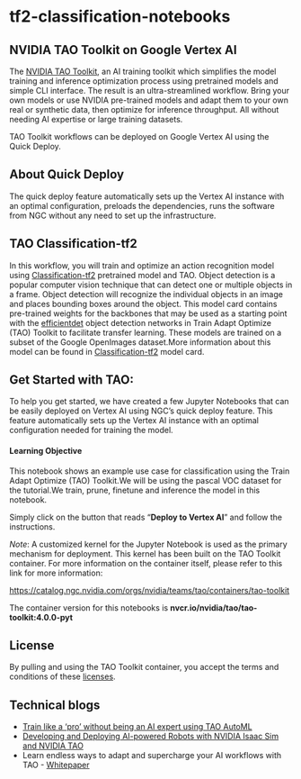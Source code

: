 # tf2-classification-notebooks


## NVIDIA TAO Toolkit on Google Vertex AI
The [NVIDIA TAO Toolkit](https://developer.nvidia.com/tao-toolkit), an AI training toolkit which simplifies the model training and inference optimization process using pretrained models and simple CLI interface. The result is an ultra-streamlined workflow. Bring your own models or use NVIDIA pre-trained models and adapt them to your own real or synthetic data, then optimize for inference throughput. All without needing AI expertise or large training datasets.

TAO Toolkit workflows can be deployed on Google Vertex AI using the Quick Deploy. 

## About Quick Deploy
The quick deploy feature automatically sets up the Vertex AI instance with an optimal configuration, preloads the dependencies, runs the software from NGC without any need to set up the infrastructure.

## TAO Classification-tf2
In this workflow, you will train and optimize an action recognition model using [Classification-tf2](https://catalog.ngc.nvidia.com/orgs/nvidia/teams/tao/models/pretrained_classification_tf2) pretrained model and TAO. 
Object detection is a popular computer vision technique that can detect one or multiple objects in a frame. Object detection will recognize the individual objects in an image and places bounding boxes around the object. This model card contains pre-trained weights for the backbones that may be used as a starting point with the [efficientdet](https://arxiv.org/pdf/1911.09070.pdf) object detection networks in Train Adapt Optimize (TAO) Toolkit to facilitate transfer learning. These models are trained on a subset of the Google OpenImages dataset.More information about this model can be found in [Classification-tf2](https://catalog.ngc.nvidia.com/orgs/nvidia/teams/tao/models/pretrained_classification_tf2) model card.

## Get Started with TAO:
To help you get started, we have created a few Jupyter Notebooks that can be easily deployed on Vertex AI using NGC’s quick deploy feature. This feature automatically sets up the Vertex AI instance with an optimal configuration needed for training the model.

#### Learning Objective
This notebook shows an example use case for classification using the Train Adapt Optimize (TAO) Toolkit.We will be using the pascal VOC dataset for the tutorial.We train, prune, finetune and inference the model in this notebook.

Simply click on the button that reads “**Deploy to Vertex AI**” and follow the instructions.

*Note*: A customized kernel for the Jupyter Notebook is used as the primary mechanism for deployment. This kernel has been built on the TAO Toolkit container. For more information on the container itself, please refer to this link for more information:

https://catalog.ngc.nvidia.com/orgs/nvidia/teams/tao/containers/tao-toolkit

The container version for this notebooks is **nvcr.io/nvidia/tao/tao-toolkit:4.0.0-pyt**

## License <a class="anchor" name="license"></a>

By pulling and using the TAO Toolkit container, you accept the terms and conditions of these [licenses](https://developer.nvidia.com/tao-toolkit-software-license-agreement).

## Technical blogs <a class="anchor" name="technical_blogs"></a>

- [Train like a ‘pro’ without being an AI expert using TAO AutoML](https://developer.nvidia.com/blog/training-like-an-ai-pro-using-tao-automl/)
- [Developing and Deploying AI-powered Robots with NVIDIA Isaac Sim and NVIDIA TAO](https://developer.nvidia.com/blog/developing-and-deploying-ai-powered-robots-with-nvidia-isaac-sim-and-nvidia-tao/)
- Learn endless ways to adapt and supercharge your AI workflows with TAO - [Whitepaper](https://developer.nvidia.com/tao-toolkit-usecases-whitepaper/1-introduction)




